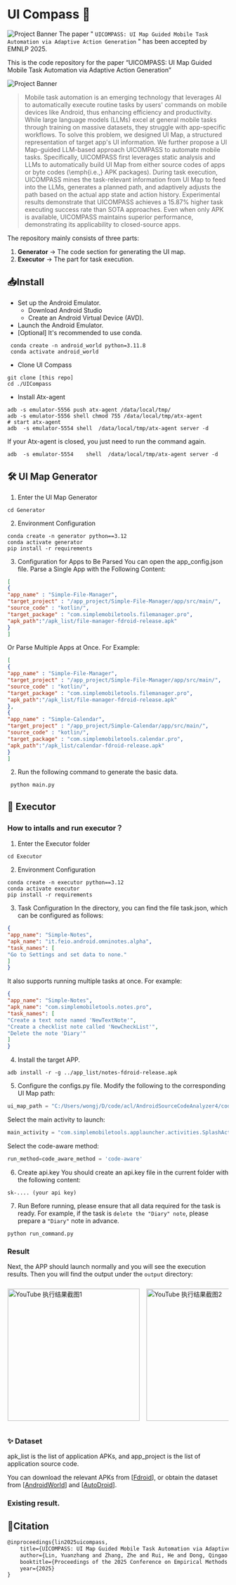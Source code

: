 
# UI Compass 🧭

![Project Banner](./images/logo.jpg) 
The paper " `UICOMPASS: UI Map Guided Mobile Task Automation via Adaptive Action Generation`
" has been accepted by EMNLP 2025.

This is the code repository for the paper  “UICOMPASS: UI Map Guided Mobile Task Automation via Adaptive Action Generation”


![Project Banner](./images/overview.jpg) <!-- overview -->

> Mobile task automation is an emerging technology that leverages AI to automatically execute routine tasks by users' commands on mobile devices like Android, thus enhancing efficiency and productivity. 
While large language models (LLMs) excel at general mobile tasks through training on massive datasets, they struggle with app-specific workflows. 
To solve this problem, we designed UI Map, a structured representation of target app's UI information.
We further propose a UI Map-guided LLM-based approach UICOMPASS to automate mobile tasks.
Specifically, UICOMPASS first leverages static analysis and LLMs to automatically build UI Map from either source codes of apps or byte codes (\emph{i.e.,} APK packages).
During task execution, UICOMPASS mines the task-relevant information from UI Map to feed into the LLMs, generates a planned path, and adaptively adjusts the path based on the actual app state and action history.
Experimental results demonstrate that UICOMPASS achieves a 15.87\% higher task executing success rate than SOTA approaches.
Even when only APK is available, UICOMPASS maintains superior performance, demonstrating its applicability to closed-source apps.


The repository mainly consists of three parts:  

1. **Generator** → The code section for generating the UI map.
2. **Executor** → The part for task execution.  


## 📥Install 

+ Set up the Android Emulator.
    +   Download Android Studio
    +   Create an Android Virtual Device (AVD).
+  Launch the Android Emulator.
+ [Optional] It's recommended to use conda.

```shell
 conda create -n android_world python=3.11.8
 conda activate android_world
```

+ Clone UI Compass

```shell
git clone [this repo]
cd ./UICompass
```

+ Install Atx-agent
```shell
adb -s emulator-5556 push atx-agent /data/local/tmp/
adb -s emulator-5556 shell chmod 755 /data/local/tmp/atx-agent
# start atx-agent
adb  -s emulator-5554 shell  /data/local/tmp/atx-agent server -d
```
If your Atx-agent is closed, you just need to run the command again.
```shell
adb  -s emulator-5554    shell  /data/local/tmp/atx-agent server -d
```

## 🛠️ UI Map Generator
1. Enter the UI Map Generator
```shell
cd Generator
```

2. Environment Configuration
```shell
conda create -n generator python==3.12
conda activate generator
pip install -r requirements
```

3. Configuration for Apps to Be Parsed
You can open the app_config.json file.
Parse a Single App with the Following Content:
```json
[
{
"app_name" : "Simple-File-Manager",
"target_project" : "/app_project/Simple-File-Manager/app/src/main/",
"source_code" : "kotlin/",
"target_package" : "com.simplemobiletools.filemanager.pro",
"apk_path":"/apk_list/file-manager-fdroid-release.apk"
}
]
```
Or Parse Multiple Apps at Once. For Example:
```json
[
{
"app_name" : "Simple-File-Manager",
"target_project" : "/app_project/Simple-File-Manager/app/src/main/",
"source_code" : "kotlin/",
"target_package" : "com.simplemobiletools.filemanager.pro",
"apk_path":"/apk_list/file-manager-fdroid-release.apk"
},
{
"app_name" : "Simple-Calendar",
"target_project" : "/app_project/Simple-Calendar/app/src/main/",
"source_code" : "kotlin/",
"target_package" : "com.simplemobiletools.calendar.pro",
"apk_path":"/apk_list/calendar-fdroid-release.apk"
}
]
```


2. Run the following command to generate the basic data.  
```shell
 python main.py
```



## 🤖 Executor
### How to intalls and run executor？
1. Enter the Executor folder
```shell
cd Executor
```

2. Environment Configuration
```shell
conda create -n executor python==3.12
conda activate executor
pip install -r requirements
```

3. Task Configuration
In the directory, you can find the file task.json, which can be configured as follows:
```json
{
"app_name": "Simple-Notes",
"apk_name": "it.feio.android.omninotes.alpha",
"task_names": [
"Go to Settings and set data to none."
]
}
```

It also supports running multiple tasks at once. For example:
```json
{
"app_name": "Simple-Notes",
"apk_name": "com.simplemobiletools.notes.pro",
"task_names": [
"Create a text note named 'NewTextNote'",
"Create a checklist note called 'NewCheckList'",
"Delete the note 'Diary'"
]
}
```

4. Install the target APP.
```shell
adb install -r -g ../app_list/notes-fdroid-release.apk 
```


5. Configure the configs.py file.
Modify the following to the corresponding UI Map path:
```python
ui_map_path = "C:/Users/wongj/D/code/acl/AndroidSourceCodeAnalyzer4/code_maps/YouTube.json"
```
Select the main activity to launch:
```python
main_activity = "com.simplemobiletools.applauncher.activities.SplashActivity"
```

Select the code-aware method:
```python
run_method=code_aware_method = 'code-aware'
```
6. Create api.key
You should create an api.key file in the current folder with the following content:
```
sk-.... (your api key)
```
7. Run 
Before running, please ensure that all data required for the task is ready. For example, if the task is `delete the "Diary" note`, please prepare a `"Diary"` note in advance.


```shell 
python run_command.py
```

### Result

Next, the APP should launch normally and you will see the execution results. Then you will find the output under the `output` directory:

<!-- 横向滑动展示 output 目录下的图片 -->
<div style="overflow-x: auto; white-space: nowrap; padding: 10px 0;">
  <!-- 每张图片用 img 标签引入，调整 width 控制图片大小，保持统一尺寸更美观 -->
  <img src=".\Guardian2\output\code-aware\com_google_android_youtube\Change_the_location_to_United_Kingdom\0.png" alt="YouTube 执行结果截图1" style="width: 300px; height: auto; margin-right: 10px; border: 1px solid #eee;">
  <img src=".\Guardian2\output\code-aware\com_google_android_youtube\Change_the_location_to_United_Kingdom\1.png" alt="YouTube 执行结果截图2" style="width: 300px; height: auto; margin-right: 10px; border: 1px solid #eee;">
  <img src=".\Guardian2\output\code-aware\com_google_android_youtube\Change_the_location_to_United_Kingdom\2.png" alt="YouTube 执行结果截图3" style="width: 300px; height: auto; margin-right: 10px; border: 1px solid #eee;">
<img src=".\Guardian2\output\code-aware\com_google_android_youtube\Change_the_location_to_United_Kingdom\3.png" alt="YouTube 执行结果截图3" style="width: 300px; height: auto; margin-right: 10px; border: 1px solid #eee;">
<img src=".\Guardian2\output\code-aware\com_google_android_youtube\Change_the_location_to_United_Kingdom\4.png" alt="YouTube 执行结果截图3" style="width: 300px; height: auto; margin-right: 10px; border: 1px solid #eee;">
</div>


### ✨ Dataset
apk_list is the list of application APKs, and app_project is the list of application source code.

You can download the relevant APKs from  [[Fdroid](https://f-droid.org/en/)], or obtain the dataset from [[AndroidWorld](https://github.com/google-research/android_world)] and [[AutoDroid](https://github.com/MobileLLM/AutoDroid.git)].



### Existing result.




## 📝Citation


```latex
@inproceedings{lin2025uicompass,
    title={UICOMPASS: UI Map Guided Mobile Task Automation via Adaptive Action Generation},
    author={Lin, Yuanzhang and Zhang, Zhe and Rui, He and Dong, Qingao and Zhou, Mingyi and Zhang, Jing and Gao, Xiang and Sun, Hailong},
    booktitle={Proceedings of the 2025 Conference on Empirical Methods in Natural Language Processing},
    year={2025}
}
```